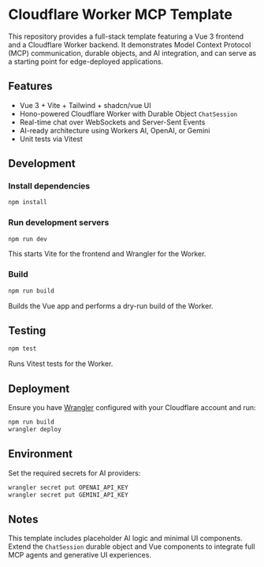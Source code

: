 # Cloudflare Worker MCP Template

This repository provides a full-stack template featuring a Vue 3 frontend and a Cloudflare Worker backend. It demonstrates Model Context Protocol (MCP) communication, durable objects, and AI integration, and can serve as a starting point for edge-deployed applications.

## Features
- Vue 3 + Vite + Tailwind + shadcn/vue UI
- Hono-powered Cloudflare Worker with Durable Object `ChatSession`
- Real-time chat over WebSockets and Server-Sent Events
- AI-ready architecture using Workers AI, OpenAI, or Gemini
- Unit tests via Vitest

## Development

### Install dependencies
```bash
npm install
```

### Run development servers
```bash
npm run dev
```
This starts Vite for the frontend and Wrangler for the Worker.

### Build
```bash
npm run build
```
Builds the Vue app and performs a dry-run build of the Worker.

## Testing
```bash
npm test
```
Runs Vitest tests for the Worker.

## Deployment
Ensure you have [Wrangler](https://developers.cloudflare.com/workers/wrangler/install-and-update/) configured with your Cloudflare account and run:
```bash
npm run build
wrangler deploy
```

## Environment
Set the required secrets for AI providers:
```bash
wrangler secret put OPENAI_API_KEY
wrangler secret put GEMINI_API_KEY
```

## Notes
This template includes placeholder AI logic and minimal UI components. Extend the `ChatSession` durable object and Vue components to integrate full MCP agents and generative UI experiences.
